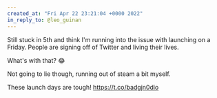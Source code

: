 ```yaml
---
created_at: "Fri Apr 22 23:21:04 +0000 2022"
in_reply_to: @leo_guinan
---
```


Still stuck in 5th and think I'm running into the issue with launching on a Friday. People are signing off of Twitter and living their lives.

What's with that? 😂

Not going to lie though, running out of steam a bit myself.  

These launch days are tough! https://t.co/badgjn0dio